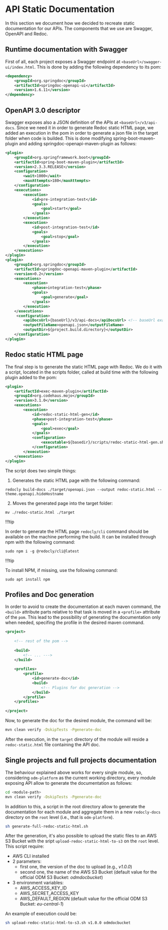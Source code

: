 # API Static Documentation
In this section we document how we decided to recreate static documentation for our APIs.
The components that we use are Swagger, OpenAPI and Redoc.

## Runtime documentation with Swagger
First of all, each project exposes a Swagger endpoint at `<baseUrl>/swagger-ui/index.html`.
This is done by adding the following dependency to its pom:
```xml
<dependency>
	<groupId>org.springdoc</groupId>
	<artifactId>springdoc-openapi-ui</artifactId>
	<version>1.6.11</version>
</dependency> 
```

## OpenAPI 3.0 descriptor
Swagger exposes also a JSON definition of the APIs at `<baseUrl>/v3/api-docs`.
Since we need it in order to generate Redoc static HTML page, we added an execution in the pom in order to generate a json file in the target folder when code is builded.
This is done modifying spring-boot-maven-plugin and adding springdoc-openapi-maven-plugin as follows:
```xml
<plugin>
	<groupId>org.springframework.boot</groupId>
	<artifactId>spring-boot-maven-plugin</artifactId>
	<version>2.3.3.RELEASE</version>
	<configuration>
		<wait>1000</wait>
		<maxAttempts>180</maxAttempts>
	</configuration>
	<executions>
		<execution>
			<id>pre-integration-test</id>
			<goals>
				<goal>start</goal>
			</goals>
		</execution>
		<execution>
			<id>post-integration-test</id>
			<goals>
				<goal>stop</goal>
			</goals>
		</execution>
	</executions>
</plugin>
<plugin>
	<groupId>org.springdoc</groupId>
	<artifactId>springdoc-openapi-maven-plugin</artifactId>
	<version>0.2</version>
	<executions>
		<execution>
			<phase>integration-test</phase>
			<goals>
				<goal>generate</goal>
			</goals>
		</execution>
	</executions>
	 <configuration> 
		<apiDocsUrl>{baseUrl}/v3/api-docs</apiDocsUrl> <!-- baseUrl example: http://localhost:8001/api/v1/pp/registry -->
		<outputFileName>openapi.json</outputFileName> 
		<outputDir>${project.build.directory}</outputDir> 
	</configuration>
</plugin>
```

## Redoc static HTML page
The final step is to generate the static HTML page with Redoc.
We do it with a script, located in the scripts folder, called at build time with the following plugin added to the pom:
```xml
<plugin>
	<artifactId>exec-maven-plugin</artifactId>
	<groupId>org.codehaus.mojo</groupId>
	<version>3.1.0</version>
	<executions>
		<execution>
			<id>redoc-static-html-gen</id>
			<phase>post-integration-test</phase>
			<goals>
				<goal>exec</goal>
			</goals>
			<configuration>
				<executable>${basedir}/scripts/redoc-static-html-gen.sh</executable>
			</configuration>
		</execution>
	</executions>
</plugin>
```

The script does two simple things:
1. Generates the static HTML page with the following command:
```shell
redocly build-docs ./target/openapi.json --output redoc-static.html --theme.openapi.hideHostname
```
2.  Moves the generated page into the target folder:
```shell
mv ./redoc-static.html ./target
```

!!!tip

In order to generate the HTML page `redocly/cli` command should be available on the machine performing the build. It can be installed through npm with the following command:
```shell
sudo npm i -g @redocly/cli@latest
```

!!!tip

To install NPM, if missing, use the following command:
```shell
sudo apt install npm
```

## Profiles and Doc generation
In order to avoid to create the documentation at each maven command, the `<build>` attribute parts relative to that task is moved in a `<profile>` attribute of the `pom`.
This lead to the possibility of generating the documentation only when needed, specifing the profile in the desired maven command.
```xml
<project>
	
	<!-- rest of the pom -->
	
	<build>
		<!-- ... --->
	</build>
	
	<profiles>
		<profile>
			<id>generate-doc</id>
			<build>
				<!-- Plugins for doc generation -->
			</build>
		</profile>
	</profiles>
	
</project>
```
Now, to generate the doc for the desired module, the command will be:
```bash
mvn clean verify -DskipTests -Pgenerate-doc
```

After the execution, in the `target` directory of the module will reside a `redoc-static.html` file containing the API doc.

## Single projects and full projects documentation
The behaviour explained above works for every single module, so, considering `odm-platform` as the current working directory,
every module exposing API allow to generate the documentation as follows:
```bash
cd <module-path>
mvn clean verify -DskipTests -Pgenerate-doc
```

In addition to this, a script in the root directory allow to generate the documentation for each module
and aggregate them in a new `redocly-docs` directory on the `root` level (i.e., that is `odm-platform`).

```bash
sh generate-full-redoc-static-html.sh
```

After the generation, it's also possible to upload the static files to an AWS S3 Bucket with the sript `upload-redoc-static-html-to-s3` on the `root` level.
This script require:
* AWS CLI installed
* 2 parameters:
	* first one, the version of the doc to upload (e.g., _v1.0.0_)
	* second one, the name of the AWS S3 Bucket (default value for the official ODM S3 Bucket: _odmdocbucket_)
* 3 environment variables:
	* AWS_ACCESS_KEY_ID
	* AWS_SECRET_ACCESS_KEY
	* AWS_DEFAULT_REGION (default value for the official ODM S3 Bucket: _eu-central-1_)

An example of execution could be:
```bash
sh upload-redoc-static-html-to-s3.sh v1.0.0 odmdocbucket
```